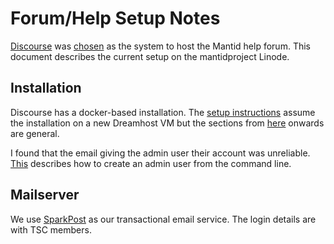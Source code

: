Forum/Help Setup Notes
======================

[Discourse](http://www.discourse.org/) was [chosen](https://github.com/mantidproject/documents/blob/master/Project-Management/TechnicalSteeringCommittee/meetings/2015/TSC-meeting-2015-07-07.md)
as the system to host the Mantid help forum. This document describes the current setup on the mantidproject Linode.

Installation
------------

Discourse has a docker-based installation. The [setup instructions](https://github.com/discourse/discourse/blob/master/docs/INSTALL-cloud.md) assume the installation on a new
Dreamhost VM but the sections from [here](https://github.com/discourse/discourse/blob/master/docs/INSTALL-cloud.md#install-docker--git)
onwards are general.

I found that the email giving the admin user their account was unreliable. [This](https://meta.discourse.org/t/create-admin-account-from-console/17274) describes how to create an admin user from the command line.

Mailserver
----------

We use [SparkPost](https://www.sparkpost.com/) as our transactional email service. The login details are with TSC members.
